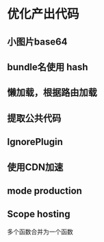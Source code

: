 # 优化产出代码

## 小图片base64
## bundle名使用 hash
## 懒加载，根据路由加载
## 提取公共代码
## IgnorePlugin
## 使用CDN加速
## mode production
## Scope hosting
多个函数合并为一个函数

